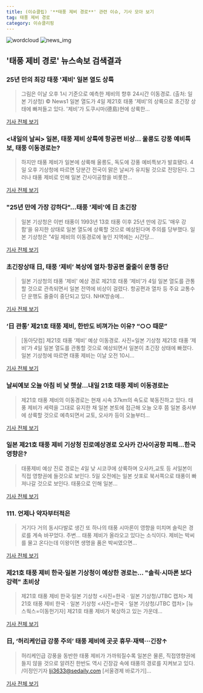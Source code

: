 ```yaml
---
title: (이슈클립) '**태풍 제비 경로**' 관련 이슈, 기사 모아 보기
tag: 태풍 제비 경로
category: 이슈클리핑
---
```

![wordcloud](https://s3.ap-northeast-2.amazonaws.com/lyrics101-wordcloud/2018-09-04-1536049553.png)
![news_img](https://user-images.githubusercontent.com/42597476/44507050-1206f400-a6e4-11e8-8d98-7ffbfebb353f.png)
## **'**태풍 제비 경로**'** 뉴스속보 검색결과
### 25년 만의 최강 태풍 '제비' 일본 열도 상륙

>그림은 이날 오후 1시 기준으로 예측한 제비의 향후 24시간 이동경로. (출처: 일본 기상청) © News1 일본 열도가 4일 제21호 태풍 '제비'의 상륙으로 초긴장 상태에 빠져들고 있다. '제비'가 도쿠시마(德島)현에 상륙한...

<a href="http://news1.kr/articles/?3416877" target="_blank">기사 전체 보기</a>

### <내일의 날씨> 일본, 태풍 제비 상륙에 항공편 비상... 울릉도 강풍 예비특보, 태풍 이동경로는?

>하지만 태풍 제비가 일본에 상륙해 울릉도, 독도에 강풍 예비특보가 발효됐다. 4일 오후 기상청에 따르면 당분간 전국이 맑은 날씨가 유지될 것으로 전망된다. 그러나 태풍 제비로 인해 일본 간사이공항을 비롯한...

<a href="http://www.updownnews.co.kr/news/articleView.html?idxno=96595" target="_blank">기사 전체 보기</a>

### "25년 만에 가장 강하다"…태풍 '제비'에 日 초긴장

>일본 기상청은 이번 태풍이 1993년 13호 태풍 이후 25년 만에 강도 '매우 강함'을 유지한 상태로 일본 열도에 상륙할 것으로 예상된다며 주의를 당부했다. 일본 기상청은 "4일 제비의 이동경로에 놓인 지역에는 시간당...

<a href="http://news.mt.co.kr/mtview.php?no=2018090408195115219" target="_blank">기사 전체 보기</a>

### 초긴장상태 日, 태풍 ‘제비’ 북상에 열차·항공편 줄줄이 운행 중단

>일본 기상청의 태풍 '제비' 예상 경로 제21호 태풍 ‘제비’가 4일 일본 열도를 관통할 것으로 관측되면서 일본 전역에 비상이 걸렸다. 항공편과 열차 등 주요 교통수단 운행도 줄줄이 중단되고 있다. NHK방송에...

<a href="http://news.kmib.co.kr/article/view.asp?arcid=0012655002&code=61131111&cp=nv" target="_blank">기사 전체 보기</a>

### ‘日 관통’ 제21호 태풍 제비, 한반도 비껴가는 이유? “○○ 때문”

>[동아닷컴] 제21호 태풍 ‘제비’ 예상 이동경로. 사진=일본 기상청 제21호 태풍 ‘제비’가 4일 일본 열도를 관통할 것으로 예상되면서 일본이 초긴장 상태에 빠졌다. 일본 기상청에 따르면 태풍 제비는 이날 오전 10시...

<a href="http://news.donga.com/3/all/20180904/91826102/2" target="_blank">기사 전체 보기</a>

### 날씨예보 오늘 아침 비 낮 햇살…내일 21호 태풍 제비 이동경로는

>제21호 태풍 제비의 이동경로는 현재 시속 37km의 속도로 북동진하고 있다. 태풍 제비가 세력을 그대로 유지한 채 일본 본토에 접근해 오늘 오후 쯤 일본 중서부에 상륙할 것으로 예측되면서 교토, 오사카 등이 오늘부터...

<a href="http://www.mediapen.com/news/view/380323" target="_blank">기사 전체 보기</a>

### 일본 제21호 태풍 제비 기상청 진로예상경로 오사카 간사이공항 피해...한국 영향은?

>태풍제비 예상 진로 경로는 4일 낮 시코쿠에 상륙하며 오사카,교토 등 서일본이 직접 영향권에 들것으로 보인다. 5일 오전에는 일본 삿포로 북서쪽으로 태풍이 빠져나갈 것으로 보인다. 태풍으로 인해 일본...

<a href="http://www.christiantoday.co.kr/news/315713" target="_blank">기사 전체 보기</a>

### 111. 언제나 약자부터적은

>거기다 거의 동시다발로 생긴 또 하나의 태풍 시마론이 영향을 미치며 솔릭은 경로를 계속 바꾸었다. 주변... 태풍 제비가 올라오고 있다는 소식이다. 제비는 박씨를 물고 온다는데 이왕이면 생명을 품은 박씨였으면...

<a href="http://www.beopbo.com/news/articleView.html?idxno=201582" target="_blank">기사 전체 보기</a>

### 제21호 태풍 제비 한국·일본 기상청이 예상한 경로는… "솔릭·시마론 보다 강력" 초비상

>제21호 태풍 제비 한국·일본 기상청 <사진=한국ㆍ일본 기상청/JTBC 캡처> 제21호 태풍 제비 한국ㆍ일본 기상청 <사진=한국ㆍ일본 기상청/JTBC 캡처> [뉴스웍스=이동헌기자] 제21호 태풍 제비가 북상하고 있는 가운데...

<a href="http://www.newsworks.co.kr/news/articleView.html?idxno=212623" target="_blank">기사 전체 보기</a>

### 日, ‘허리케인급 강풍 주의’ 태풍 제비에 곳곳 휴무·재택···긴장↑

>허리케인급 강풍을 동반한 태풍 제비가 가까워질수록 일본은 물론, 직접영향권에 들지 않을 것으로 알려진 한반도 역시 긴장감 속에 태풍의 경로를 지켜보고 있다. /이정인기자 lji3633@sedaily.com [서울경제 바로가기]...

<a href="http://www.sedaily.com/NewsView/1S4I8CWIAK" target="_blank">기사 전체 보기</a>


